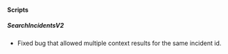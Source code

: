 
#### Scripts
##### SearchIncidentsV2
- Fixed bug that allowed multiple context results for the same incident id.
